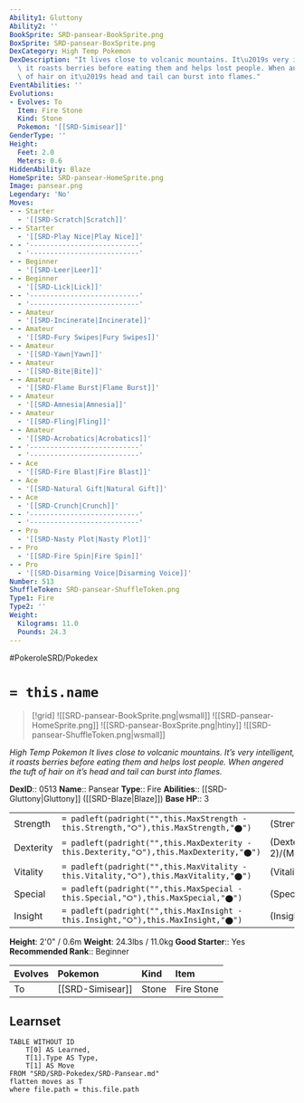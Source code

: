 ```yaml
---
Ability1: Gluttony
Ability2: ''
BookSprite: SRD-pansear-BookSprite.png
BoxSprite: SRD-pansear-BoxSprite.png
DexCategory: High Temp Pokemon
DexDescription: "It lives close to volcanic mountains. It\u2019s very intelligent,\
  \ it roasts berries before eating them and helps lost people. When angered the tuft\
  \ of hair on it\u2019s head and tail can burst into flames."
EventAbilities: ''
Evolutions:
- Evolves: To
  Item: Fire Stone
  Kind: Stone
  Pokemon: '[[SRD-Simisear]]'
GenderType: ''
Height:
  Feet: 2.0
  Meters: 0.6
HiddenAbility: Blaze
HomeSprite: SRD-pansear-HomeSprite.png
Image: pansear.png
Legendary: 'No'
Moves:
- - Starter
  - '[[SRD-Scratch|Scratch]]'
- - Starter
  - '[[SRD-Play Nice|Play Nice]]'
- - '---------------------------'
  - '---------------------------'
- - Beginner
  - '[[SRD-Leer|Leer]]'
- - Beginner
  - '[[SRD-Lick|Lick]]'
- - '---------------------------'
  - '---------------------------'
- - Amateur
  - '[[SRD-Incinerate|Incinerate]]'
- - Amateur
  - '[[SRD-Fury Swipes|Fury Swipes]]'
- - Amateur
  - '[[SRD-Yawn|Yawn]]'
- - Amateur
  - '[[SRD-Bite|Bite]]'
- - Amateur
  - '[[SRD-Flame Burst|Flame Burst]]'
- - Amateur
  - '[[SRD-Amnesia|Amnesia]]'
- - Amateur
  - '[[SRD-Fling|Fling]]'
- - Amateur
  - '[[SRD-Acrobatics|Acrobatics]]'
- - '---------------------------'
  - '---------------------------'
- - Ace
  - '[[SRD-Fire Blast|Fire Blast]]'
- - Ace
  - '[[SRD-Natural Gift|Natural Gift]]'
- - Ace
  - '[[SRD-Crunch|Crunch]]'
- - '---------------------------'
  - '---------------------------'
- - Pro
  - '[[SRD-Nasty Plot|Nasty Plot]]'
- - Pro
  - '[[SRD-Fire Spin|Fire Spin]]'
- - Pro
  - '[[SRD-Disarming Voice|Disarming Voice]]'
Number: 513
ShuffleToken: SRD-pansear-ShuffleToken.png
Type1: Fire
Type2: ''
Weight:
  Kilograms: 11.0
  Pounds: 24.3
---
```


#PokeroleSRD/Pokedex

# `= this.name`

> [!grid]
> ![[SRD-pansear-BookSprite.png|wsmall]]
> ![[SRD-pansear-HomeSprite.png]]
> ![[SRD-pansear-BoxSprite.png|htiny]]
> ![[SRD-pansear-ShuffleToken.png|wsmall]]


*High Temp Pokemon*
*It lives close to volcanic mountains. It’s very intelligent, it roasts berries before eating them and helps lost people. When angered the tuft of hair on it’s head and tail can burst into flames.*

**DexID**:: 0513
**Name**:: Pansear
**Type**:: Fire
**Abilities**:: [[SRD-Gluttony|Gluttony]] ([[SRD-Blaze|Blaze]])
**Base HP**:: 3

|           |                                                                                        |                                          |
| --------- | -------------------------------------------------------------------------------------- | ---------------------------------------- |
| Strength  | `= padleft(padright("",this.MaxStrength - this.Strength,"⭘"),this.MaxStrength,"⬤")`    | (Strength::2)/(MaxStrength::4)   |
| Dexterity | `= padleft(padright("",this.MaxDexterity - this.Dexterity,"⭘"),this.MaxDexterity,"⬤")` | (Dexterity:: 2)/(MaxDexterity::4) |
| Vitality  | `= padleft(padright("",this.MaxVitality - this.Vitality,"⭘"),this.MaxVitality,"⬤")`    | (Vitality::2)/(MaxVitality::4)   |
| Special   | `= padleft(padright("",this.MaxSpecial - this.Special,"⭘"),this.MaxSpecial,"⬤")`       | (Special::2)/(MaxSpecial::4)     |
| Insight   | `= padleft(padright("",this.MaxInsight - this.Insight,"⭘"),this.MaxInsight,"⬤")`       | (Insight::2)/(MaxInsight::4)     |

**Height**: 2'0" / 0.6m
**Weight**: 24.3lbs / 11.0kg
**Good Starter**:: Yes
**Recommended Rank**:: Beginner

| Evolves   | Pokemon          | Kind   | Item       |
|:----------|:-----------------|:-------|:-----------|
| To        | [[SRD-Simisear]] | Stone  | Fire Stone |

## Learnset

```dataview
TABLE WITHOUT ID
    T[0] AS Learned,
    T[1].Type AS Type,
    T[1] AS Move
FROM "SRD/SRD-Pokedex/SRD-Pansear.md"
flatten moves as T
where file.path = this.file.path
```
